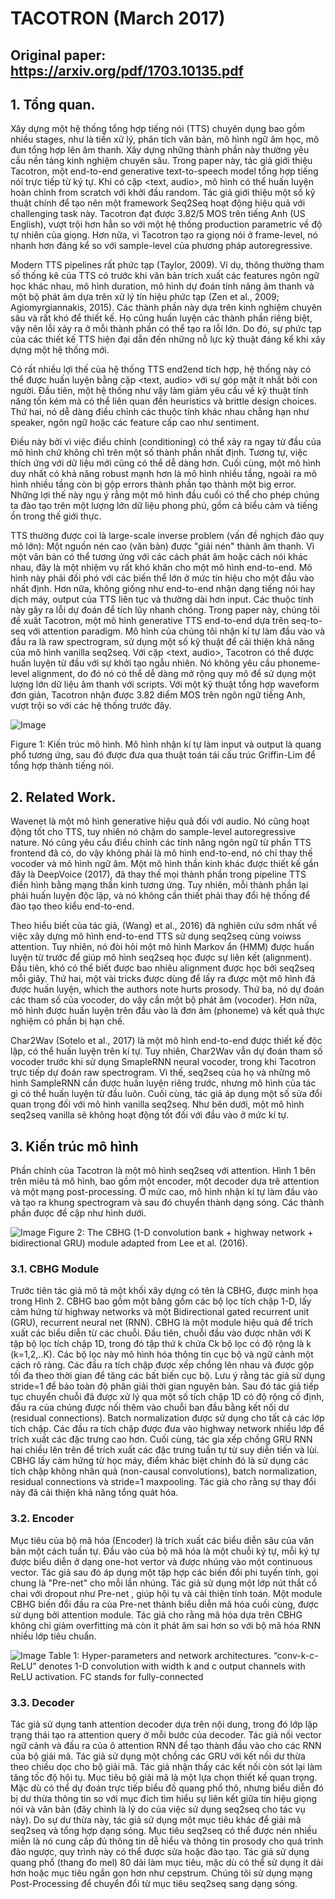 # TACOTRON (March 2017)

## Original paper: https://arxiv.org/pdf/1703.10135.pdf

## 1. Tổng quan.

Xây dựng một hệ thống tổng hợp tiếng nói (TTS) chuyên dụng bao gồm nhiều stages, như là tiền xử lý, phân tích văn bản, mô hình ngữ âm học, mô đun tổng hợp lên âm thanh. Xây dựng những thành phần này thường yêu cầu nền tảng kinh nghiệm chuyên sâu. Trong paper này, tác giả giới thiệu Tacotron, một end-to-end generative text-to-speech model tổng hợp tiếng nói trực tiếp từ ký tự. Khi có cặp <text, audio>, mô hình có thể huấn luyện hoàn chỉnh from scratch với khởi đầu random. Tác giả giới thiệu một số kỹ thuật chính để tạo nên một framework Seq2Seq hoạt động hiệu quả với challenging task này. Tacotron đạt được 3.82/5 MOS trên tiếng Anh (US English), vượt trội hơn hẳn so với một hệ thống production parametric về độ tự nhiên của giọng. Hơn nữa, vì Tacotron tạo ra giọng nói ở frame-level, nó nhanh hơn đáng kể so với sample-level của phương pháp autoregressive.

Modern TTS pipelines rất phức tạp (Taylor, 2009). Ví dụ, thông thường tham số thống kê của TTS có trước khi văn bản trích xuất các features ngôn ngữ học khác nhau, mô hình duration, mô hình dự đoán tính năng âm thanh và một bộ phát âm dựa trên xử lý tín hiệu phức tạp (Zen
et al., 2009; Agiomyrgiannakis, 2015). Các thành phần này dựa trên kinh nghiệm chuyên sâu và rất khó để thiết kế. Họ cũng huấn luyện các thành phần riêng biệt, vậy nên lỗi xảy ra ở mỗi thành phần có thể tạo ra lỗi lớn. 
Do đó, sự phức tạp của các thiết kế TTS hiện đại dẫn đến những nỗ lực kỹ thuật đáng kể khi xây dựng một hệ thống mới.

Có rất nhiều lợi thế của hệ thống TTS end2end tích hợp, hệ thống này có thể được huấn luyện bằng cặp <text, audio> với sự góp mặt ít nhất bởi con người. Đầu tiên, một hệ thống như vậy làm giảm yêu cầu về kỹ thuật tính năng tốn kém mà có thể liên quan đến heuristics và brittle design choices. Thứ hai, nó dễ dàng điều chỉnh các thuộc tính khác nhau chẳng hạn như speaker, ngôn ngữ hoặc các feature cấp cao như sentiment.

Điều này bởi vì việc điều chỉnh (conditioning) có thể xảy ra ngay từ đầu của mô hình chứ không chỉ trên một số thành phần nhất định. Tương tự, việc thích ứng với dữ liệu mới cũng có thể dễ dàng hơn. Cuối cùng, một mô hình duy nhất có khả năng robust mạnh hơn là mô hình nhiều tầng, ngoài ra mô hình nhiều tầng còn bị gộp errors thành phần tạo thành một big error. Những lợi thế này ngụ ý rằng một mô hình đầu cuối có thể cho phép chúng ta đào tạo trên một lượng lớn dữ liệu phong phú, gồm cả biểu cảm và tiếng ồn trong thế giới thực.

TTS thường được coi là large-scale inverse problem (vấn đề nghịch đảo quy mô lớn): Một nguồn nén cao (văn bản) được "giải nén" thành âm thanh. Vì một văn bản có thể tương ứng với các cách phát âm hoặc cách nói khác nhau, đây là một nhiệm vụ rất khó khăn cho một mô hình end-to-end. Mô hình này phải đối phó với các biến thể lớn ở mức tín hiệu cho một đầu vào nhất định.
Hơn nữa, không giống như end-to-end nhận dạng tiếng nói hay dịch máy, output của TTS liên tục và thường dài hơn input. Các thuộc tính này gây ra lỗi dự đoán để tích lũy nhanh chóng. Trong paper này, chúng tôi đề xuất Tacotron, một mô hình generative TTS end-to-end dựa trên seq-to-seq với attention paradigm. Mô hình của chúng tôi nhận kí tự làm đầu vào và đầu ra là raw spectrogram, sử dụng một số kỹ thuật để cải thiện khả năng của mô hình vanilla seq2seq. Với cặp <text, audio>, Tacotron có thể được huấn luyện từ đầu với sự khởi tạo ngẫu nhiên. Nó không yêu cầu phoneme-level alignment, do đó nó có thể dễ dàng mở rộng quy mô để sử dụng một lượng lớn dữ liệu âm thanh với scripts. Với một kỹ thuật tổng hợp waveform đơn giản, Tacotron nhận được 3.82 điểm MOS trên ngôn ngữ tiếng Anh, vượt trội so với các hệ thống trước đây.

![Image](../images/tacotron-pic1.png)

Figure 1: Kiến trúc mô hình. Mô hình nhận kí tự làm input và output là quang phổ tương ứng, sau đó được đưa qua thuật toán tái cấu trúc Griffin-Lim để tổng hợp thành tiếng nói.

## 2. Related Work.

Wavenet là một mô hình generative hiệu quả đối với audio. Nó cũng hoạt động tốt cho TTS, tuy nhiên nó chậm do sample-level autoregressive nature. Nó cũng yêu cầu điều chỉnh các tính năng ngôn ngữ từ phần TTS frontend đã có, do vậy không phải là mô hình end-to-end, nó chỉ thay thế vocoder và mô hình ngữ âm. Một mô hình thần kinh khác được thiết kế gần đây là DeepVoice (2017), đã thay thế mọi thành phần trong pipeline TTS điển hình bằng mạng thần kinh tương ứng. Tuy nhiên, mỗi thành phần lại phải huấn luyện độc lập, và nó không cần thiết phải thay đổi hệ thống để đào tạo theo kiểu end-to-end.

Theo hiểu biết của tác giả, (Wang) et al., 2016) đã nghiên cứu sớm nhất về việc xây dựng mô hình end-to-end TTS sử dụng seq2seq cùng voiwss attention. Tuy nhiên, nó đòi hỏi một mô hình Markov ẩn (HMM) được huấn luyện từ trước để giúp mô hình seq2seq học được sự liên kết (alignment). Đầu tiên, khó có thể biết được bao nhiêu alignment được học bởi seq2seq mỗi giây. Thứ hai, một vài tricks được dùng để lấy ra được một mô hình đã được huấn luyện, which the authors note hurts prosody. Thứ ba, nó dự đoán các tham số của vocoder, do vậy cần một bộ phát âm (vocoder). Hơn nữa, mô hình được huấn luyện trên đầu vào là đơn âm (phoneme) và kết quả thực nghiệm có phần bị hạn chế. 

Char2Wav (Sotelo et al., 2017) là một mô hình end-to-end được thiết kế độc lập, có thể huấn luyện trên kí tự. Tuy nhiên, Char2Wav vẫn dự đoán tham số vocoder trước khi sử dụng SmapleRNN neural vocoder, trong khi Tacotron trực tiếp dự đoán raw spectrogram. Vì thế, seq2seq của họ và những mô hình SampleRNN cần được huấn luyện riêng trước, nhưng mô hình của tác gì có thể huấn luyện từ đầu luôn. Cuối cùng, tác giả áp dụng một số sửa đổi quan trọng đối với mô hình vanilla seq2seq. Như bên dưới, một mô hình seq2seq vanilla sẽ không hoạt động tốt đối với đầu vào ở mức kí tự.

## 3. Kiến trúc mô hình

Phần chính của Tacotron là một mô hình seq2seq với attention. Hình 1 bên trên miêu tả mô hình, bao gồm một encoder, một decoder dựa trê attention và một mạng post-processing. Ở mức cao, mô hình nhận kí tự làm đầu vào và tạo ra khung spectrogram và sau đó chuyển thành dạng sóng. Các thành phần được đề cập như hình dưới.

![Image](../images/figure2_tacotron.png)
Figure 2: The CBHG (1-D convolution bank + highway network + bidirectional GRU) module
adapted from Lee et al. (2016).

### 3.1. CBHG Module

Trước tiên tác giả mô tả một khối xây dựng có tên là CBHG, được minh họa trong Hình 2. CBHG bao gồm một băng gồm các bộ lọc tích chập 1-D, lấy cảm hứng từ highway networks và một Bidirectional gated recurrent unit (GRU), recurrent neural net (RNN). CBHG là một module hiệu quả để trích xuất các biểu diễn từ các chuỗi. Đầu tiên, chuỗi đầu vào được nhân với K tập bộ lọc tích chập 1D, trong đó tập thứ k chứa Ck bộ lọc có độ rộng là k (k=1,2,..K). Các bộ lọc này mô hình hóa thông tin cục bộ và ngữ cảnh một cách rõ ràng. Các đầu ra tích chập được xếp chồng lên nhau và được gộp tối đa theo thời gian để tăng các bất biến cục bộ. Lưu ý rằng tác giả sử dụng stride=1 để bảo toàn độ phân giải thời gian nguyên bản. Sau đó tác giả tiếp tục chuyển chuỗi đã được xử lý qua một số tích chập 1D có độ rộng cố định, đầu ra của chúng được nối thêm vào chuỗi ban đầu bằng kết nối dư (residual connections). Batch normalization được sử dụng cho tất cả các lớp tích chập. Các đầu ra tích chập được đưa vào highway network nhiều lớp để trích xuất các đặc trưng cao hơn. Cuối cùng, tác gỉa xếp chồng GRU RNN hai chiều lên trên để trích xuất các đặc trưng tuần tự từ suy diễn tiến và lùi. CBHG lấy cảm hứng từ học máy, điểm khác biệt chính đó là sử dụng các tích chập không nhân quả (non-causal convolutions), batch normalization, residual connections và stride=1 maxpooling. Tác giả cho rằng sự thay đổi này đã cải thiện khả năng tổng quát hóa.

### 3.2. Encoder

Mục tiêu của bộ mã hóa (Encoder) là trích xuất các biểu diễn sâu của văn bản một cách tuần tự. Đầu vào của bộ mã hóa là một chuỗi ký tự, mỗi ký tự được biểu diễn ở dạng one-hot vertor và được nhúng vào một continuous vector. Tác giả sau đó áp dụng một tập hợp các biến đổi phi tuyến tính, gọi chung là "Pre-net" cho mỗi lần nhúng. Tác giả sử dụng một lớp nút thắt cổ chai với dropout như Pre-net , giúp hội tụ và cải thiện tính toán. Một module CBHG biến đổi đầu ra của Pre-net thành biểu diễn mã hóa cuối cùng, được sử dụng bởi attention module. Tác giả cho rằng mã hóa dựa trên CBHG không chỉ giảm overfitting mà còn ít phát âm sai hơn so với bộ mã hóa RNN nhiều lớp tiêu chuẩn.

![Image](../images/figure2_tacotron.png)
Table 1: Hyper-parameters and network architectures. “conv-k-c-ReLU” denotes 1-D convolution
with width k and c output channels with ReLU activation. FC stands for fully-connected

### 3.3. Decoder

Tác giả sử dụng tanh attention decoder dựa trên nội dung, trong đó lớp lặp trạng thái tạo ra attention query ở mỗi bước của decoder. Tác giả nối vector ngữ cảnh và đầu ra của ô attention RNN để tạo thành đầu vào cho các RNN của bộ giải mã. Tác giả sử dụng một chồng các GRU với kết nối dư thừa theo chiều dọc cho bộ giải mã. Tác giả nhận thấy các kết nối còn sót lại làm tăng tốc độ hội tụ. Mục tiêu bộ giải mã là một lựa chọn thiết kế quan trọng. Mặc dù có thể dự đoán trực tiếp biểu đồ quang phổ thô, nhưng biểu diễn đó bị dư thừa thông tin so với mục đích tìm hiểu sự liên kết giữa tín hiệu giọng nói và văn bản (đây chính là lý do của việc sử dụng seq2seq cho tác vụ này). Do sự dư thừa này, tác giả sử dụng một mục tiêu khác để giải mã seq2seq và tổng hợp dạng sóng. Mục tiêu seq2seq có thể được nén nhiều miễn là nó cung cấp đủ thông tin dễ hiểu và thông tin prosody cho quá trình đảo ngược, quy trình này có thể được sửa hoặc đào tạo. Tác giả sử dụng quang phổ (thang đo mel) 80 dải làm mục tiêu, mặc dù có thể sử dụng ít dải hơn hoặc mục tiêu ngắn gọn hơn như cepstrum. Chúng tôi sử dụng mạng Post-Processing để chuyển đổi từ mục tiêu seq2seq sang dạng sóng.

